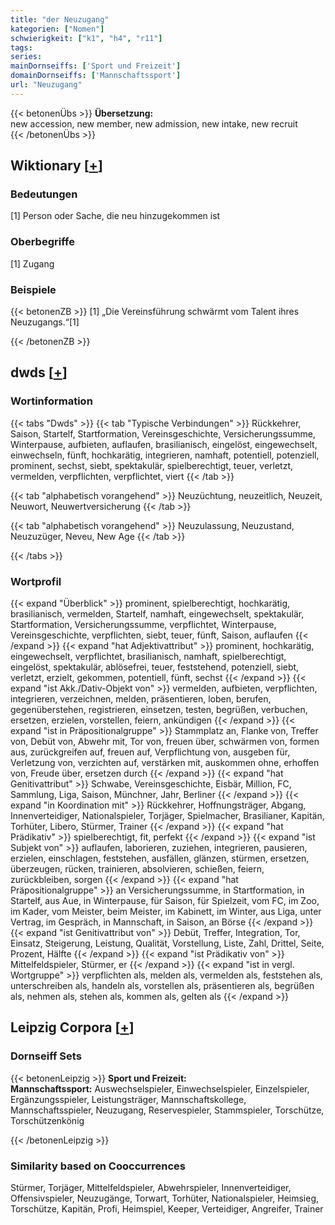 ```yaml
---
title: "der Neuzugang"
kategorien: ["Nomen"]
schwierigkeit: ["k1", "h4", "r11"]
tags:
series:
mainDornseiffs: ['Sport und Freizeit']
domainDornseiffs: ['Mannschaftssport']
url: "Neuzugang"
---
```


{{< betonenÜbs >}}
**Übersetzung:**  
new accession, new member, new admission, new intake, new recruit  
{{< /betonenÜbs >}}

## Wiktionary [[+](https://de.wiktionary.org/wiki/Neuzugang)]

### Bedeutungen
[1] Person oder Sache, die neu hinzugekommen ist  

### Oberbegriffe
[1] Zugang  

### Beispiele
{{< betonenZB >}}
[1] „Die Vereinsführung schwärmt vom Talent ihres Neuzugangs.“[1]  

{{< /betonenZB >}}


## dwds [[+](https://www.dwds.de/wb/Neuzugang)]

### Wortinformation
{{< tabs "Dwds" >}}
{{< tab "Typische Verbindungen" >}}
Rückkehrer, Saison, Startelf, Startformation, Vereinsgeschichte, Versicherungssumme, Winterpause, aufbieten, auflaufen, brasilianisch, eingelöst, eingewechselt, einwechseln, fünft, hochkarätig, integrieren, namhaft, potentiell, potenziell, prominent, sechst, siebt, spektakulär, spielberechtigt, teuer, verletzt, vermelden, verpflichten, verpflichtet, viert
{{< /tab >}}

{{< tab "alphabetisch vorangehend" >}}
Neuzüchtung, neuzeitlich, Neuzeit, Neuwort, Neuwertversicherung
{{< /tab >}}

{{< tab "alphabetisch vorangehend" >}}
Neuzulassung, Neuzustand, Neuzuzüger, Neveu, New Age
{{< /tab >}}

{{< /tabs >}}

### Wortprofil
{{< expand "Überblick" >}} prominent, spielberechtigt, hochkarätig, brasilianisch, vermelden, Startelf, namhaft, eingewechselt, spektakulär, Startformation, Versicherungssumme, verpflichtet, Winterpause, Vereinsgeschichte, verpflichten, siebt, teuer, fünft, Saison, auflaufen {{< /expand >}}
{{< expand "hat Adjektivattribut" >}} prominent, hochkarätig, eingewechselt, verpflichtet, brasilianisch, namhaft, spielberechtigt, eingelöst, spektakulär, ablösefrei, teuer, feststehend, potenziell, siebt, verletzt, erzielt, gekommen, potentiell, fünft, sechst {{< /expand >}}
{{< expand "ist Akk./Dativ-Objekt von" >}} vermelden, aufbieten, verpflichten, integrieren, verzeichnen, melden, präsentieren, loben, berufen, gegenüberstehen, registrieren, einsetzen, testen, begrüßen, verbuchen, ersetzen, erzielen, vorstellen, feiern, ankündigen {{< /expand >}}
{{< expand "ist in Präpositionalgruppe" >}} Stammplatz an, Flanke von, Treffer von, Debüt von, Abwehr mit, Tor von, freuen über, schwärmen von, formen aus, zurückgreifen auf, freuen auf, Verpflichtung von, ausgeben für, Verletzung von, verzichten auf, verstärken mit, auskommen ohne, erhoffen von, Freude über, ersetzen durch {{< /expand >}}
{{< expand "hat Genitivattribut" >}} Schwabe, Vereinsgeschichte, Eisbär, Million, FC, Sammlung, Liga, Saison, Münchner, Jahr, Berliner {{< /expand >}}
{{< expand "in Koordination mit" >}} Rückkehrer, Hoffnungsträger, Abgang, Innenverteidiger, Nationalspieler, Torjäger, Spielmacher, Brasilianer, Kapitän, Torhüter, Libero, Stürmer, Trainer {{< /expand >}}
{{< expand "hat Prädikativ" >}} spielberechtigt, fit, perfekt {{< /expand >}}
{{< expand "ist Subjekt von" >}} auflaufen, laborieren, zuziehen, integrieren, pausieren, erzielen, einschlagen, feststehen, ausfällen, glänzen, stürmen, ersetzen, überzeugen, rücken, trainieren, absolvieren, schießen, feiern, zurückbleiben, sorgen {{< /expand >}}
{{< expand "hat Präpositionalgruppe" >}} an Versicherungssumme, in Startformation, in Startelf, aus Aue, in Winterpause, für Saison, für Spielzeit, vom FC, im Zoo, im Kader, vom Meister, beim Meister, im Kabinett, im Winter, aus Liga, unter Vertrag, im Gespräch, in Mannschaft, in Saison, an Börse {{< /expand >}}
{{< expand "ist Genitivattribut von" >}} Debüt, Treffer, Integration, Tor, Einsatz, Steigerung, Leistung, Qualität, Vorstellung, Liste, Zahl, Drittel, Seite, Prozent, Hälfte {{< /expand >}}
{{< expand "ist Prädikativ von" >}} Mittelfeldspieler, Stürmer, er {{< /expand >}}
{{< expand "ist in vergl. Wortgruppe" >}} verpflichten als, melden als, vermelden als, feststehen als, unterschreiben als, handeln als, vorstellen als, präsentieren als, begrüßen als, nehmen als, stehen als, kommen als, gelten als {{< /expand >}}

## Leipzig Corpora [[+](https://corpora.uni-leipzig.de/en/res?word=Neuzugang&corpusId=deu_newscrawl-public_2018)]

### Dornseiff Sets
{{< betonenLeipzig >}}
**Sport und Freizeit:**  
**Mannschaftssport:** Auswechselspieler, Einwechselspieler, Einzelspieler, Ergänzungsspieler, Leistungsträger, Mannschaftskollege, Mannschaftsspieler, Neuzugang, Reservespieler, Stammspieler, Torschütze, Torschützenkönig  

{{< /betonenLeipzig >}}

### Similarity based on Cooccurrences
Stürmer, Torjäger, Mittelfeldspieler, Abwehrspieler, Innenverteidiger, Offensivspieler, Neuzugänge, Torwart, Torhüter, Nationalspieler, Heimsieg, Torschütze, Kapitän, Profi, Heimspiel, Keeper, Verteidiger, Angreifer, Trainer

